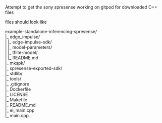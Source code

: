 Attempt to get the sony spresense working on gitpod for downloaded C++ files



files should look like


example-standalone-inferencing-spresense/  
|_ edge_impulse/  
|  |_ edge-impulse-sdk/  
|  |_ model-parameters/  
|  |_ tflite-model/  
|  |_ README.md  
|_ mkspk/  
|_ spresense-exported-sdk/  
|_ stdlib/  
|_ tools/  
|_ .gitignore  
|_ Dockerfile  
|_ LICENSE  
|_ Makefile  
|_ README.md  
|_ ei_main.cpp  
|_ main.cpp  
  
